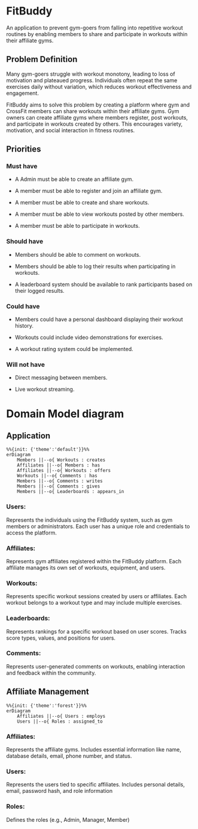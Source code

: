 # FitBuddy
 An application to prevent gym-goers from falling into repetitive workout routines by enabling members to share and participate in workouts within their affiliate gyms.

## Problem Definition
Many gym-goers struggle with workout monotony, leading to loss of motivation and plateaued progress. Individuals often repeat the same exercises daily without variation, which reduces workout effectiveness and engagement.

FitBuddy aims to solve this problem by creating a platform where gym and CrossFit members can share workouts within their affiliate gyms. Gym owners can create affiliate gyms where members register, post workouts, and participate in workouts created by others. This encourages variety, motivation, and social interaction in fitness routines.

## Priorities

### Must have
- A Admin must be able to create an affiliate gym.

- A member must be able to register and join an affiliate gym.

- A member must be able to create and share workouts.

- A member must be able to view workouts posted by other members.

- A member must be able to participate in workouts.

### Should have

- Members should be able to comment on workouts.

- Members should be able to log their results when participating in workouts.

- A leaderboard system should be available to rank participants based on their logged results.

### Could have
- Members could have a personal dashboard displaying their workout history.

- Workouts could include video demonstrations for exercises.

- A workout rating system could be implemented.

### Will not have
- Direct messaging between members.

- Live workout streaming.

# Domain Model diagram
## Application

```mermaid
%%{init: {'theme':'default'}}%%
erDiagram
    Members ||--o{ Workouts : creates
    Affiliates ||--o{ Members : has
    Affiliates ||--o{ Workouts : offers
    Workouts ||--o{ Comments : has
    Members ||--o{ Comments : writes
    Members ||--o{ Comments : gives
    Members ||--o{ Leaderboards : appears_in
```

### Users:
Represents the individuals using the FitBuddy system, such as gym members or administrators. Each user has a unique role and credentials to access the platform.

### Affiliates: 
Represents gym affiliates registered within the FitBuddy platform. Each affiliate manages its own set of workouts, equipment, and users.

### Workouts:
Represents specific workout sessions created by users or affiliates. Each workout belongs to a workout type and may include multiple exercises.

### Leaderboards:
Represents rankings for a specific workout based on user scores. Tracks score types, values, and positions for users.

### Comments:
Represents user-generated comments on workouts, enabling interaction and feedback within the community.

## Affiliate Management

```mermaid
%%{init: {'theme':'forest'}}%%
erDiagram
    Affiliates ||--o{ Users : employs
    Users ||--o{ Roles : assigned_to
```

### Affiliates:
Represents the affiliate gyms.  Includes essential information like name, database details, email, phone number, and status.

### Users:
Represents the users tied to specific affiliates.  Includes personal details, email, password hash, and role information

### Roles:
Defines the roles (e.g., Admin, Manager, Member)

